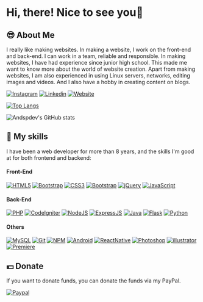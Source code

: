 # Hi, there! Nice to see you👋  

## 😎 About Me
<p>I really like making websites. In making a website, I work on the front-end and back-end. I can work in a team, reliable and responsible. In making websites, I have had experience since junior high school. This made me want to know more about the world of website creation. Apart from making websites, I am also experienced in using Linux servers, networks, editing images and videos. And I also have a hobby in creating content on blogs.</p>

[![Instagram](https://img.shields.io/badge/Instagram-E4405F?style=flat-square&logo=instagram&logoColor=white)](https://www.instagram.com/ands.p)
[![Linkedin](https://img.shields.io/badge/LinkedIn-0077B5?style=flat-square&logo=linkedin&logoColor=white)](https://www.linkedin.com/in/andsp/)
[![Website](https://img.shields.io/badge/Website-008cff?style=flat-square&logo=google-chrome&logoColor=white)](https://www.andsp.id)


[![Top Langs](https://github-readme-stats.vercel.app/api/top-langs/?username=andspdev&layout=compact&theme=dracula&langs_count=8&hide=smarty,glsl,hack)](https://github.com/andspdev)

![Andspdev's GitHub stats](https://github-readme-stats.vercel.app/api?username=andspdev&theme=dracula)              

## 👀 My skills 
I have been a web developer for more than 8 years, and the skills I'm good at for both frontend and backend:

#### Front-End
[![HTML5](https://img.shields.io/badge/HTML5-E34F26?style=flat-square&logo=html5&logoColor=white)](https://id.wikipedia.org/wiki/HTML5)
[![Bootstrap](https://img.shields.io/badge/Bootstrap-563D7C?style=flat-square&logo=bootstrap&logoColor=white)](https://getbootstrap.com/)
[![CSS3](https://img.shields.io/badge/CSS3-1572B6?style=flat-square&logo=css3&logoColor=white)](https://id.wikipedia.org/wiki/CSS_3)
[![Bootstrap](https://img.shields.io/badge/React-20232A?style=flat-square&logo=react&logoColor=61DAFB)](https://reactjs.org/)
[![jQuery](https://img.shields.io/badge/jQuery-0769AD?style=flat-square&logo=jquery&logoColor=white)](https://jquery.com/)
[![JavaScript](https://img.shields.io/badge/JavaScript-F7DF1E?style=flat-square&logo=javascript&logoColor=black)](https://www.javascript.com/)


#### Back-End
[![PHP](https://img.shields.io/badge/PHP-777BB4?style=flat-square&logo=php&logoColor=white)](https://www.php.net/)
[![CodeIgniter](https://img.shields.io/badge/CodeIgniter-%23dd4814?style=flat-square&logoColor=%23FFF&logo=codeigniter)](https://codeigniter.com/)
[![NodeJS](https://img.shields.io/badge/Node.js-43853D?style=flat-square&logo=node.js&logoColor=white)](https://nodejs.org/en/)
[![ExpressJS](https://img.shields.io/badge/Express.js-404D59?style=flat-square)](https://expressjs.com/)
[![Java](https://img.shields.io/badge/Java-ED8B00?style=flat-square&logo=java&logoColor=white)](https://www.java.com/en/)
[![Flask](https://img.shields.io/badge/Flask-000000?style=flat-square&logo=flask&logoColor=white)](https://flask.palletsprojects.com/)
[![Python](https://img.shields.io/badge/Python-3776AB?style=flat-square&logo=python&logoColor=white)](https://www.python.org/)

#### Others
[![MySQL](https://img.shields.io/badge/MySQL-00758F?style=flat-square&logo=mysql&logoColor=white)](https://www.mysql.com/)
[![Git](https://img.shields.io/badge/Git-%23f34f29?style=flat-square&logoColor=%23FFF&logo=git)](https://git-scm.com/)
[![NPM](https://img.shields.io/badge/NPM-%23FFFFFF?style=flat-square&logoColor=%23FFF&logo=npm)](https://www.npmjs.com/)
[![Android](https://img.shields.io/badge/Android-3DDC84?style=flat-square&logo=android&logoColor=white)](https://www.android.com/intl/id_id/)
[![ReactNative](https://img.shields.io/badge/React_Native-20232A?style=flat-square&logo=react&logoColor=61DAFB)](https://reactnative.dev/)
[![Photoshop](https://aleen42.github.io/badges/src/photoshop.svg)](https://www.adobe.com/products/photoshop.html)
[![illustrator](https://aleen42.github.io/badges/src/illustrator.svg)](https://www.adobe.com/products/illustrator.html)
[![Premiere](https://aleen42.github.io/badges/src/premiere.svg)](https://www.adobe.com/products/premiere.html)


## 💵 Donate
<p>If you want to donate funds, you can donate the funds via my PayPal.</p>

[![Paypal](https://img.shields.io/badge/PayPal-00457C?style=flat-square&logo=paypal&logoColor=white)](https://www.paypal.me/andspay)
